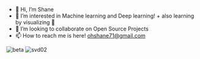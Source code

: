 - 👋 Hi, I’m Shane
- 👀 I’m interested in Machine learning and Deep learning! + also learning by visualizing 🥰
- 💞️ I’m looking to collaborate on Open Source Projects
- 📫 How to reach me is here! ohshane71@gmail.com

![beta](https://github.com/ohshane/ohshane/assets/29338355/b2050e81-9c28-4c1e-ad0f-1382a18bbce4)
![svd02](https://github.com/ohshane/ohshane/assets/29338355/2c4d6b44-7688-4d93-8453-9f5b10786012)


<!---
ohshane/ohshane is a ✨ special ✨ repository because its `README.md` (this file) appears on your GitHub profile.
You can click the Preview link to take a look at your changes.
--->
